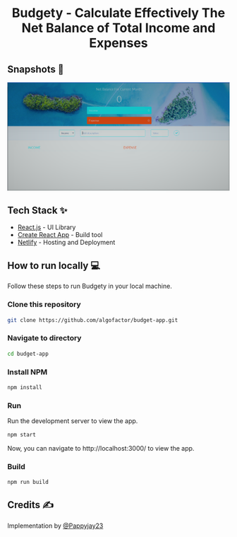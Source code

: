 <div align="center">
	<h1> Budgety - Calculate Effectively The Net Balance of Total Income and Expenses</h1>
</div>

## Snapshots 📸

![Snapshot of Budgety](public/Snapshot.png)

## Tech Stack ✨

- [React.js](https://reactjs.org/) - UI Library
- [Create React App](https://create-react-app.dev/) - Build tool
- [Netlify](https://www.netlify.com/) - Hosting and Deployment

## How to run locally 💻

Follow these steps to run Budgety in your local machine.

### Clone this repository

```bash
git clone https://github.com/algofactor/budget-app.git
```

### Navigate to directory

```bash
cd budget-app
```

### Install NPM

```bash
npm install
```

### Run

Run the development server to view the app.

```bash
npm start
```

Now, you can navigate to http://localhost:3000/ to view the app.

### Build

```bash
npm run build
```

## Credits ✍

Implementation by [@Pappyjay23](https://github.com/Pappyjay23)
